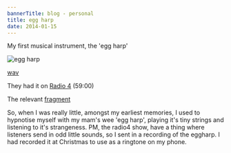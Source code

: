```yaml
---
bannerTitle: blog - personal
title: egg harp
date: 2014-01-15
---
```


My first musical instrument, the 'egg harp'  

![egg harp](/images/stuff/eggharp1.jpg)  

[wav](/media/Eggharp1.wav)

They had it on [Radio 4](http://www.bbc.co.uk/programmes/b03s6mm7) (59:00)  

The relevant [fragment](/media/PM20140127-eggharp.wav)  

So, when I was really little, amongst my earliest memories, I used to hypnotise
myself with my mam's wee 'egg harp', playing it's tiny strings and listening to
it's strangeness. PM, the radio4 show, have a thing where listeners send in odd
little sounds, so I sent in a recording of the eggharp. I had recorded it at
Christmas to use as a ringtone on my phone.
